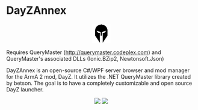 # DayZAnnex

<p align="center">
  <img src="DayZAnnex/images/icon.png"/>
</p>

Requires QueryMaster (http://querymaster.codeplex.com) and QueryMaster's associated DLLs (Ionic.BZip2, Newtonsoft.Json)

DayZAnnex is an open-source C#/WPF server browser and mod manager for the ArmA 2 mod, DayZ. It utilizes the .NET QueryMaster library created by betson. The goal is to have a completely customizable and open source DayZ launcher.

<p align="center">
  <img src="http://i.imgur.com/nMnGeWp.png"/>
  
  <img src="http://i.imgur.com/u7izFXb.png"/>    
</p>